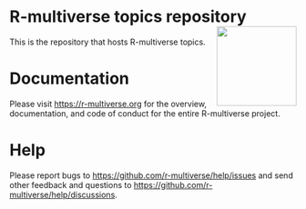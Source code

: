 # R-multiverse topics repository <a href="https://r-multiverse.org"><img src="https://r-multiverse.org/logo/logo-hexbin.png" align="right" width="140" /></a> 

This is the repository that hosts R-multiverse topics.

# Documentation

Please visit <https://r-multiverse.org> for the overview, documentation, and code of conduct for the entire R-multiverse project.

# Help

Please report bugs to <https://github.com/r-multiverse/help/issues> and send other feedback and questions to <https://github.com/r-multiverse/help/discussions>.
